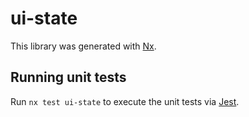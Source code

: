 # ui-state

This library was generated with [Nx](https://nx.dev).

## Running unit tests

Run `nx test ui-state` to execute the unit tests via [Jest](https://jestjs.io).
